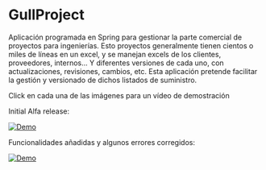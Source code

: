 # GullProject
Aplicación programada en Spring para gestionar la parte comercial de proyectos para ingenierías.
Esto proyectos generalmente tienen cientos o miles de líneas en un excel, y se manejan excels de los clientes, proveedores, internos... Y diferentes versiones de cada uno, con actualizaciones, revisiones, cambios, etc.
Esta aplicación pretende facilitar la gestión y versionado de dichos listados de suministro.

Click en cada una de las imágenes para un vídeo de demostración

Initial Alfa release:

[![Demo](http://img.youtube.com/vi/xPQSo2RwByk/0.jpg)](http://www.youtube.com/watch?v=xPQSo2RwByk "Tuto aplicación")

Funcionalidades añadidas y algunos errores corregidos:

[![Demo](http://img.youtube.com/vi/BxhwrRcs6f0/0.jpg)](http://www.youtube.com/watch?v=BxhwrRcs6f0 "Tuto aplicación")

